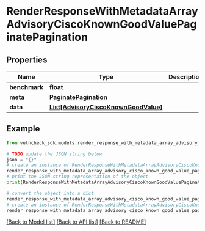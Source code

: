 # RenderResponseWithMetadataArrayAdvisoryCiscoKnownGoodValuePaginatePagination


## Properties

Name | Type | Description | Notes
------------ | ------------- | ------------- | -------------
**benchmark** | **float** |  | [optional] 
**meta** | [**PaginatePagination**](PaginatePagination.md) |  | [optional] 
**data** | [**List[AdvisoryCiscoKnownGoodValue]**](AdvisoryCiscoKnownGoodValue.md) |  | [optional] 

## Example

```python
from vulncheck_sdk.models.render_response_with_metadata_array_advisory_cisco_known_good_value_paginate_pagination import RenderResponseWithMetadataArrayAdvisoryCiscoKnownGoodValuePaginatePagination

# TODO update the JSON string below
json = "{}"
# create an instance of RenderResponseWithMetadataArrayAdvisoryCiscoKnownGoodValuePaginatePagination from a JSON string
render_response_with_metadata_array_advisory_cisco_known_good_value_paginate_pagination_instance = RenderResponseWithMetadataArrayAdvisoryCiscoKnownGoodValuePaginatePagination.from_json(json)
# print the JSON string representation of the object
print(RenderResponseWithMetadataArrayAdvisoryCiscoKnownGoodValuePaginatePagination.to_json())

# convert the object into a dict
render_response_with_metadata_array_advisory_cisco_known_good_value_paginate_pagination_dict = render_response_with_metadata_array_advisory_cisco_known_good_value_paginate_pagination_instance.to_dict()
# create an instance of RenderResponseWithMetadataArrayAdvisoryCiscoKnownGoodValuePaginatePagination from a dict
render_response_with_metadata_array_advisory_cisco_known_good_value_paginate_pagination_from_dict = RenderResponseWithMetadataArrayAdvisoryCiscoKnownGoodValuePaginatePagination.from_dict(render_response_with_metadata_array_advisory_cisco_known_good_value_paginate_pagination_dict)
```
[[Back to Model list]](../README.md#documentation-for-models) [[Back to API list]](../README.md#documentation-for-api-endpoints) [[Back to README]](../README.md)


